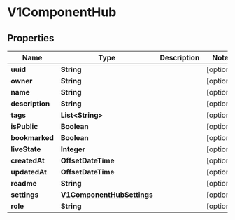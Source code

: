 

# V1ComponentHub


## Properties

Name | Type | Description | Notes
------------ | ------------- | ------------- | -------------
**uuid** | **String** |  |  [optional]
**owner** | **String** |  |  [optional]
**name** | **String** |  |  [optional]
**description** | **String** |  |  [optional]
**tags** | **List&lt;String&gt;** |  |  [optional]
**isPublic** | **Boolean** |  |  [optional]
**bookmarked** | **Boolean** |  |  [optional]
**liveState** | **Integer** |  |  [optional]
**createdAt** | **OffsetDateTime** |  |  [optional]
**updatedAt** | **OffsetDateTime** |  |  [optional]
**readme** | **String** |  |  [optional]
**settings** | [**V1ComponentHubSettings**](V1ComponentHubSettings.md) |  |  [optional]
**role** | **String** |  |  [optional]



